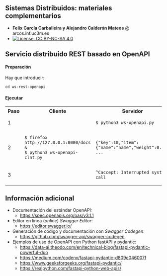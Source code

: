 
## Sistemas Distribuidos: materiales complementarios
+ **Felix García Carballeira y Alejandro Calderón Mateos** @ arcos.inf.uc3m.es
+ [![License: CC BY-NC-SA 4.0](https://img.shields.io/badge/License-CC%20BY--NC--SA%204.0-blue.svg)](https://github.com/acaldero/uc3m_sd/blob/main/LICENSE)


## Servicio distribuido REST basado en OpenAPI

#### Preparación

Hay que introducir:
```
cd ws-rest-openapi
```


#### Ejecutar

<html>
<table>
<tr><th>Paso</th><th>Cliente</th><th>Servidor</th></tr>
<tr>
<td>1</td>
<td></td>
<td>

```
$ python3 ws-openapi.py
```

</td>
</tr>

<tr>
<td>2</td>
<td>

```
$ firefox http://127.0.0.1:8000/docs &
$ python3 ws-openapi-clnt.py
```

</td>
<td>

```
{"key":10,"item":{"name":"name","weight":0.0}}
...
```

</td>
</tr>

<tr>
<td>3</td>
<td></td>
<td>

```
^Caccept: Interrupted system call
```

</td>
</tr>
</table>
</html>



## Información adicional

 * Documentación del estándar OpenAPI:
   * https://spec.openapis.org/oas/v3.1.1
 * Editor en línea (*online*) *Swagger Editor*:
   * https://editor.swagger.io/
 * Generación de código y documentación con *Swagger Codegen*:
   * https://github.com/swagger-api/swagger-codegen
 * Ejemplos de uso de OpenAPI con Python fastAPI y pydantic:
   * https://data-ai.theodo.com/en/technical-blog/fastapi-pydantic-powerful-duo
   * https://medium.com/codenx/fastapi-pydantic-d809e046007f
   * https://www.geeksforgeeks.org/fastapi-pydantic/
   * https://realpython.com/fastapi-python-web-apis/


